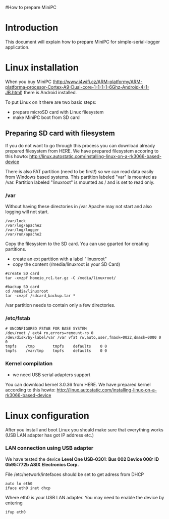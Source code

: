#How to prepare MiniPC

# Introduction #

This document will explain how to prepare MiniPC for simple-serial-logger application.

# Linux installation #

When you buy MiniPC (http://www.i4wifi.cz/ARM-platformy/ARM-platforma-procesor-Cortex-A9-Dual-core-1-1-1-1-6Ghz-Android-4-1-JB.html) there is Android installed.

To put Linux on it there are two basic steps:

  * prepare microSD card with Linux filesystem
  * make MiniPC boot from SD card

## Preparing SD card with filesystem ##

If you do not want to go through this process you can download already prepared filesystem from HERE. We have prepared filesystem accoring to this howto:
http://linux.autostatic.com/installing-linux-on-a-rk3066-based-device

There is also FAT partition (need to be first!) so we can read data easily from Windows based systems. This partition labeled "var" is mounted as /var. Partition labeled "linuxroot" is mounted as / and is set to read only.

### /var ###
Without having these directories in /var Apache may not start and also logging will not start.
```
/var/lock
/var/log/apache2
/var/log/logger
/var/run/apache2
```

Copy the filesystem to the SD card. You can use gparted for creating partitions.

  * create an ext partition with a label "linuxroot"
  * copy the content (/media/linuxroot is your SD Card)
```
#create SD card
tar -xvzpf homeio_rc1.tar.gz -C /media/linuxroot/

#backup SD card
cd /media/linuxroot
tar -cvzpf /sdcard_backup.tar *
```

/var partition needs to contain only a few directories.


### /etc/fstab ###
```
# UNCONFIGURED FSTAB FOR BASE SYSTEM
/dev/root / ext4 ro,errors=remount-ro 0
/dev/disk/by-label/var /var vfat rw,auto,user,fmask=0022,dmask=0000 0 0
tmpfs    /tmp        tmpfs    defaults    0 0
tmpfs    /var/tmp    tmpfs    defaults    0 0
```


### Kernel compilation ###
  * we need USB serial adapters support

You can download kernel 3.0.36 from HERE.
We have prepared kernel according to this howto:
http://linux.autostatic.com/installing-linux-on-a-rk3066-based-device

# Linux configuration #

After you install and boot Linux you should make sure that everything works (USB LAN adapter has got IP address etc.)

### LAN connection using USB adapter ###

We have tested the device **Level One USB-0301**:
**Bus 002 Device 008: ID 0b95:772b ASIX Electronics Corp.**


File /etc/network/intefaces should be set to get adress from DHCP
```
auto lo eth0
iface eth0 inet dhcp
```
Where eth0 is your USB LAN adapter. You may need to enable the device by entering

```
ifup eth0
```